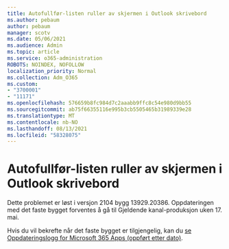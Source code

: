```yaml
---
title: Autofullfør-listen ruller av skjermen i Outlook skrivebord
ms.author: pebaum
author: pebaum
manager: scotv
ms.date: 05/06/2021
ms.audience: Admin
ms.topic: article
ms.service: o365-administration
ROBOTS: NOINDEX, NOFOLLOW
localization_priority: Normal
ms.collection: Adm_O365
ms.custom:
- "3700001"
- "11171"
ms.openlocfilehash: 576659b8fc984d7c2aaabb9ffc8c54e980d9bb55
ms.sourcegitcommit: ab75f66355116e995b3cb5505465b31989339e28
ms.translationtype: MT
ms.contentlocale: nb-NO
ms.lasthandoff: 08/13/2021
ms.locfileid: "58328075"
---
```

# <a name="autocomplete-list-scrolls-off-the-screen-in-outlook-desktop"></a>Autofullfør-listen ruller av skjermen i Outlook skrivebord

Dette problemet er løst i versjon 2104 bygg 13929.20386. Oppdateringen med det faste bygget forventes å gå til Gjeldende kanal-produksjon uken 17. mai. 

Hvis du vil bekrefte når det faste bygget er tilgjengelig, kan du [se Oppdateringslogg for Microsoft 365 Apps (oppført etter dato)](https://docs.microsoft.com/officeupdates/update-history-microsoft365-apps-by-date).